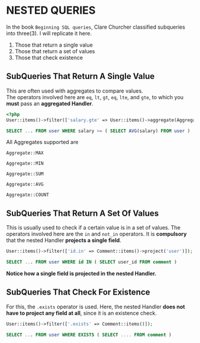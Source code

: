 # NESTED QUERIES

In the book `Beginning SQL queries`, Clare Churcher classified subqueries into three(3). I will replicate it here.  

1. Those that return a single value
1. Those that return a set of values
1. Those that check existence

## SubQueries That Return A Single Value
This are often used with aggregates to compare values.  
The operators involved here are `eq`, `lt`, `gt`, `eq`, `lte`, and `gte`, to which you **must** pass an **aggregated Handler**.

```php
<?php
User::items()->filter(['salary.gte' => User::items()->aggregate(Aggregate::AVG, 'salary')])
```

```sql
SELECT ... FROM user WHERE salary >= ( SELECT AVG(salary) FROM user )
```

All Aggregates supported are  

`Aggregate::MAX`  

`Aggregate::MIN`  

`Aggregate::SUM`  

`Aggregate::AVG`

`Aggregate::COUNT`


## SubQueries That Return A Set Of Values  
This is usually used to check if a certain value is in a set of values. The operators involved here are the `in` and `not_in` operators. 
It is **compulsory** that the nested Handler **projects a single field**. 

```php
User::items()->filter(['id.in' => Comment::items()->project('user')]);
```  
```sql
SELECT ... FROM user WHERE id IN ( SELECT user_id FROM comment )
```  
**Notice how a single field is projected in the nested Handler.**

## SubQueries That Check For Existence
For this, the `.exists` operator is used. Here, the nested Handler **does not have to project any field at all**, since it is an existence check.

```php
User::items()->filter(['.exists' => Comment::items()]);
```  
```sql
SELECT ... FROM user WHERE EXISTS ( SELECT .... FROM comment )
```  
